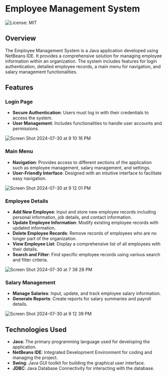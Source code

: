 # Employee Management System

![License: MIT](https://img.shields.io/badge/License-MIT-yellow.svg)

## Overview
The Employee Management System is a Java application developed using NetBeans IDE. It provides a comprehensive solution for managing employee information within an organization. The system includes features for login authentication, detailed employee records, a main menu for navigation, and salary management functionalities.

## Features

### Login Page
- **Secure Authentication**: Users must log in with their credentials to access the system.
- **User Management**: Includes functionalities to handle user accounts and permissions.

![Screen Shot 2024-07-30 at 9 10 16 PM](https://github.com/user-attachments/assets/4b641094-8cf6-4f4d-b7e7-6ac5dbfb09c8)


### Main Menu
- **Navigation**: Provides access to different sections of the application such as employee management, salary management, and settings.
- **User-Friendly Interface**: Designed with an intuitive interface to facilitate easy navigation.


![Screen Shot 2024-07-30 at 9 12 01 PM](https://github.com/user-attachments/assets/6923e19c-898a-4920-872f-1374e2f96ffd)



### Employee Details
- **Add New Employee**: Input and store new employee records including personal information, job details, and contact information.
- **Update Employee Information**: Modify existing employee records with updated information.
- **Delete Employee Records**: Remove records of employees who are no longer part of the organization.
- **View Employee List**: Display a comprehensive list of all employees with their details.
- **Search and Filter**: Find specific employee records using various search and filter criteria.

![Screen Shot 2024-07-30 at 7 38 28 PM](https://github.com/user-attachments/assets/35829ab7-a299-4c60-980d-6a0e4eb396c7)


  
### Salary Management
- **Manage Salaries**: Input, update, and track employee salary information.
- **Generate Reports**: Create reports for salary summaries and payroll details.

![Screen Shot 2024-07-30 at 9 12 39 PM](https://github.com/user-attachments/assets/4a8b5025-0586-450d-a19d-eef155c764d3)


## Technologies Used
- **Java**: The primary programming language used for developing the application.
- **NetBeans IDE**: Integrated Development Environment for coding and managing the project.
- **Swing**: Java GUI toolkit for building the graphical user interface.
- **JDBC**: Java Database Connectivity for interacting with the database.
